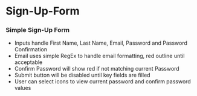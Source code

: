 # Sign-Up-Form

### Simple Sign-Up Form
- Inputs handle First Name, Last Name, Email, Password and Password Confirmation
- Email uses simple RegEx to handle email formatting, red outline until acceptable
- Confirm Password will show red if not matching current Password
- Submit button will be disabled until key fields are filled
- User can select icons to view current password and confirm password values